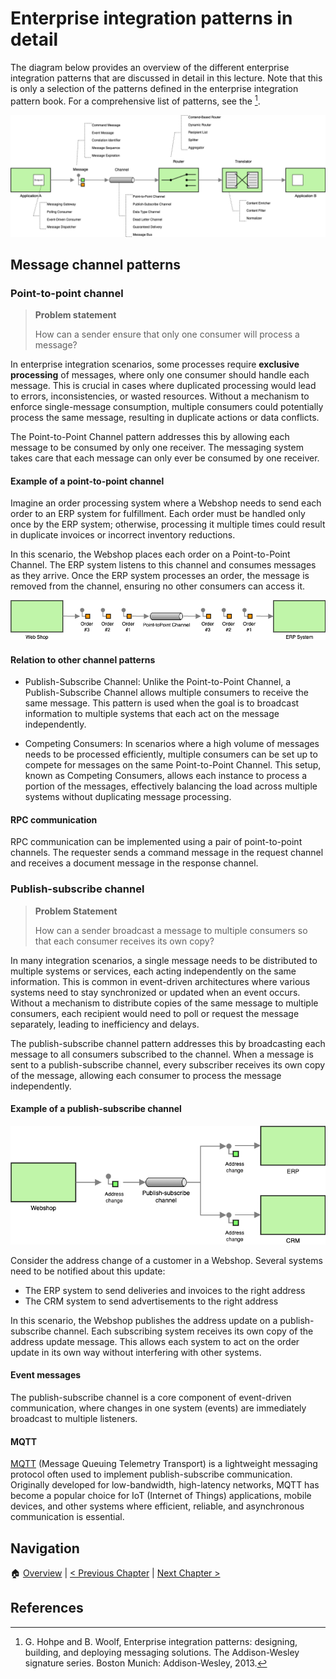 # Enterprise integration patterns in detail

The diagram below provides an overview of the different enterprise integration
patterns that are discussed in detail in this lecture. Note that this is only a
selection of the patterns defined in the enterprise integration pattern book.
For a comprehensive list of patterns, see the [^1].

![Enterprise Integration Patterns Overview](./imgs/eip-overview.drawio.png)

## Message channel patterns

### Point-to-point channel

> **Problem statement**
>
> How can a sender ensure that only one consumer will process a message?

In enterprise integration scenarios, some processes require **exclusive
processing** of messages, where only one consumer should handle each message.
This is crucial in cases where duplicated processing would lead to errors,
inconsistencies, or wasted resources. Without a mechanism to enforce
single-message consumption, multiple consumers could potentially process the
same message, resulting in duplicate actions or data conflicts.

The Point-to-Point Channel pattern addresses this by allowing each message
to be consumed by only one receiver. The messaging system takes care that each
message can only ever be consumed by one receiver.

#### Example of a point-to-point channel

Imagine an order processing system where a Webshop needs to send each order to
an ERP system for fulfillment. Each order must be handled only once by the ERP
system; otherwise, processing it multiple times could result in duplicate
invoices or incorrect inventory reductions.

In this scenario, the Webshop places each order on a Point-to-Point
Channel. The ERP system listens to this channel and consumes messages as they
arrive. Once the ERP system processes an order, the message is removed from the
channel, ensuring no other consumers can access it.

![Point-to-point channel example](./imgs/point-to-point-channel.drawio.png)

#### Relation to other channel patterns

- Publish-Subscribe Channel: Unlike the Point-to-Point Channel, a
  Publish-Subscribe Channel allows multiple consumers to receive the same
  message. This pattern is used when the goal is to broadcast information to
  multiple systems that each act on the message independently.

- Competing Consumers: In scenarios where a high volume of messages needs to be
  processed efficiently, multiple consumers can be set up to compete for
  messages on the same Point-to-Point Channel. This setup, known as Competing
  Consumers, allows each instance to process a portion of the messages,
  effectively balancing the load across multiple systems without duplicating
  message processing.

#### RPC communication

RPC communication can be implemented using a pair of point-to-point channels.
The requester sends a command message in the request channel and receives a
document message in the response channel.

### Publish-subscribe channel

> **Problem Statement**
>
> How can a sender broadcast a message to multiple consumers so that each
> consumer receives its own copy?

In many integration scenarios, a single message needs to be distributed to
multiple systems or services, each acting independently on the same
information. This is common in event-driven architectures where various systems
need to stay synchronized or updated when an event occurs. Without a mechanism
to distribute copies of the same message to multiple consumers, each recipient
would need to poll or request the message separately, leading to inefficiency
and delays.

The publish-subscribe channel pattern addresses this by broadcasting each
message to all consumers subscribed to the channel. When a message is sent to a
publish-subscribe channel, every subscriber receives its own copy of the
message, allowing each consumer to process the message independently.

#### Example of a publish-subscribe channel

![Publish-subscribe channel example](./imgs/pub-sub-channel.drawio.png)

Consider the address change of a customer in a Webshop. Several systems need to
be notified about this update:

- The ERP system to send deliveries and invoices to the right address
- The CRM system to send advertisements to the right address

In this scenario, the Webshop publishes the address update on a
publish-subscribe channel. Each subscribing system receives its own copy of the
address update message. This allows each system to act on the order update in
its own way without interfering with other systems.

#### Event messages

The publish-subscribe channel is a core component of event-driven
communication, where changes in one system (events) are immediately broadcast
to multiple listeners.

#### MQTT

[MQTT](https://mqtt.org/) (Message Queuing Telemetry Transport) is a
lightweight messaging protocol often used to implement publish-subscribe
communication. Originally developed for low-bandwidth, high-latency networks,
MQTT has become a popular choice for IoT (Internet of Things) applications,
mobile devices, and other systems where efficient, reliable, and asynchronous
communication is essential.

## Navigation

🏠 [Overview](../README.md) | [< Previous
Chapter](./enterprise-integration-patterns.md) | [Next Chapter >
](./reliability-performance.md)

## References

[^1]:
    G. Hohpe and B. Woolf, Enterprise integration patterns: designing,
    building, and deploying messaging solutions. The
    Addison-Wesley signature series. Boston Munich: Addison-Wesley, 2013.
